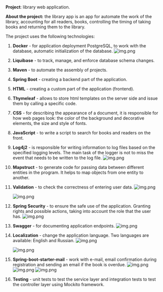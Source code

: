 **Project**: library web application.

**About the project:** the library app is an app for automate the work of the library, accounting for all readers, books, controlling the timing of taking books and returning them to the library.

The project uses the following technologies:
1. **Docker** - for application deployment PostgreSQL, to work with the database, automatic initialization of the database.
   ![img.png](img/img1.png)
2. **Liquibase** - to track, manage, and enforce database schema changes.
3. **Maven** - to automate the assembly of projects.
4. **Spring Boot** - creating a backend part of the application.
5. **HTML** - creating a custom part of the application (frontend).
6. **Thymeleaf** - allows to store html templates on the server side and issue them by calling a specific code.
7. **CSS** - for describing the appearance of a document, it is responsible for how web pages look: the color of the background and decorative elements, the size and style of fonts.
8. **JavaScript** - to write a script to search for books and readers on the front.
9. **Log4j2** - is responsible for writing information to log files based on the specified logging levels. The main task of the logger is not to miss the event that needs to be written to the log file.
   ![img.png](img/img2.png)
10. **Mapstruct** - to generate code for passing data between different entities in the program. It helps to map objects from one entity to another.
11. **Validation** - to check the correctness of entering user data.
    ![img.png](img/img3.png)

    ![img.png](img/img4.png)
12. **Spring Security** - to ensure the safe use of the application. Granting rights and possible actions, taking into account the role that the user has.
    ![img.png](img/img5.png)
13. **Swagger** - for documenting application endpoints.
    ![img.png](img/img6.png)
14. **Localization** - change the application language. Two languages are available: English and Russian.
    ![img.png](img/img7.png)   

    ![img.png](img/img8.png)  
15. **Spring-boot-starter-mail** - work with e-mail, email confirmation during registration and sending an email if the book is overdue.
    ![img.png](img/img9.png)
    ![img.png](img/img10.png)
    ![img.png](img/img11.png)
16. **Testing** - unit tests to test the service layer and integration tests to test the controller layer using Mockito framework.

    
